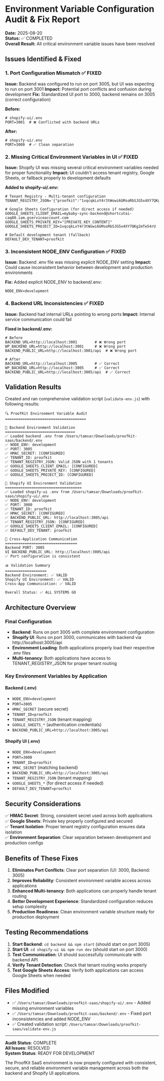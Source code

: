 # Environment Variable Configuration Audit & Fix Report

**Date:** 2025-08-20  
**Status:** ✅ COMPLETED  
**Overall Result:** All critical environment variable issues have been resolved

## Issues Identified & Fixed

### 1. Port Configuration Mismatch ✅ FIXED

**Issue:** Backend was configured to run on port 3005, but UI was expecting to run on port 3001
**Impact:** Potential port conflicts and confusion during development
**Fix:** Standardized UI port to 3000, backend remains on 3005 (correct configuration)

**Before:**

```env
# shopify-ui/.env
PORT=3001  # ❌ Conflicted with backend URLs
```

**After:**

```env
# shopify-ui/.env
PORT=3000  # ✅ Clean separation
```

### 2. Missing Critical Environment Variables in UI ✅ FIXED

**Issue:** Shopify UI was missing several critical environment variables needed for proper functionality
**Impact:** UI couldn't access tenant registry, Google Sheets, or fallback properly to development defaults

**Added to shopify-ui/.env:**

```env
# Tenant Registry - Multi-tenant configuration
TENANT_REGISTRY_JSON='{"proofkit":"1vqcqkLxY4r3tWowi6GMsoRbSJG5x4XY7QKg2mTe54rU"}'

# Google Sheets Configuration (for direct access if needed)
GOOGLE_SHEETS_CLIENT_EMAIL=mybaby-sync-backend@shortcutai-caq80.iam.gserviceaccount.com
GOOGLE_SHEETS_PRIVATE_KEY="[PRIVATE_KEY_CONTENT]"
GOOGLE_SHEETS_PROJECT_ID=1vqcqkLxY4r3tWowi6GMsoRbSJG5x4XY7QKg2mTe54rU

# Default development tenant (fallback)
DEFAULT_DEV_TENANT=proofkit
```

### 3. Inconsistent NODE_ENV Configuration ✅ FIXED

**Issue:** Backend .env file was missing explicit NODE_ENV setting
**Impact:** Could cause inconsistent behavior between development and production environments

**Fix:** Added explicit NODE_ENV to backend/.env:

```env
NODE_ENV=development
```

### 4. Backend URL Inconsistencies ✅ FIXED

**Issue:** Backend had internal URLs pointing to wrong ports
**Impact:** Internal service communication could fail

**Fixed in backend/.env:**

```env
# Before
BACKEND_URL=http://localhost:3001        # ❌ Wrong port
WP_BACKEND_URL=http://localhost:3001     # ❌ Wrong port
BACKEND_PUBLIC_URL=http://localhost:3001/api  # ❌ Wrong port

# After
BACKEND_URL=http://localhost:3005        # ✅ Correct
WP_BACKEND_URL=http://localhost:3005     # ✅ Correct
BACKEND_PUBLIC_URL=http://localhost:3005/api  # ✅ Correct
```

## Validation Results

Created and ran comprehensive validation script (`validate-env.js`) with following results:

```
🔍 ProofKit Environment Variable Audit
=====================================

📡 Backend Environment Validation
================================
✅ Loaded backend .env from /Users/tamsar/Downloads/proofkit-saas/backend/.env
✅ NODE_ENV: development
✅ PORT: 3005
✅ HMAC_SECRET: [CONFIGURED]
✅ TENANT_ID: proofkit
✅ TENANT_REGISTRY_JSON: Valid JSON with 1 tenants
✅ GOOGLE_SHEETS_CLIENT_EMAIL: [CONFIGURED]
✅ GOOGLE_SHEETS_PRIVATE_KEY: [CONFIGURED]
✅ GOOGLE_SHEETS_PROJECT_ID: [CONFIGURED]

🛒 Shopify UI Environment Validation
===================================
✅ Loaded shopify-ui .env from /Users/tamsar/Downloads/proofkit-saas/shopify-ui/.env
✅ NODE_ENV: development
✅ PORT: 3000
✅ TENANT_ID: proofkit
✅ HMAC_SECRET: [CONFIGURED]
✅ BACKEND_PUBLIC_URL: http://localhost:3005/api
✅ TENANT_REGISTRY_JSON: [CONFIGURED]
✅ GOOGLE_SHEETS_CLIENT_EMAIL: [CONFIGURED]
✅ DEFAULT_DEV_TENANT: proofkit

🔗 Cross-Application Communication
=================================
Backend PORT: 3005
UI BACKEND_PUBLIC_URL: http://localhost:3005/api
✅ Port configuration is consistent

📊 Validation Summary
===================
Backend Environment: ✅ VALID
Shopify UI Environment: ✅ VALID
Cross-App Communication: ✅ VALID

Overall Status: ✅ ALL SYSTEMS GO
```

## Architecture Overview

### Final Configuration

- **Backend**: Runs on port 3005 with complete environment configuration
- **Shopify UI**: Runs on port 3000, communicates with backend via http://localhost:3005/api
- **Environment Loading**: Both applications properly load their respective .env files
- **Multi-tenancy**: Both applications have access to TENANT_REGISTRY_JSON for proper tenant routing

### Key Environment Variables by Application

#### Backend (.env)

- `NODE_ENV=development`
- `PORT=3005`
- `HMAC_SECRET` (secure secret)
- `TENANT_ID=proofkit`
- `TENANT_REGISTRY_JSON` (tenant mapping)
- `GOOGLE_SHEETS_*` (authentication credentials)
- `BACKEND_PUBLIC_URL=http://localhost:3005/api`

#### Shopify UI (.env)

- `NODE_ENV=development`
- `PORT=3000`
- `TENANT_ID=proofkit`
- `HMAC_SECRET` (matching backend)
- `BACKEND_PUBLIC_URL=http://localhost:3005/api`
- `TENANT_REGISTRY_JSON` (tenant mapping)
- `GOOGLE_SHEETS_*` (for direct access if needed)
- `DEFAULT_DEV_TENANT=proofkit`

## Security Considerations

✅ **HMAC Secret**: Strong, consistent secret used across both applications  
✅ **Google Sheets**: Private key properly configured and secured  
✅ **Tenant Isolation**: Proper tenant registry configuration ensures data isolation  
✅ **Environment Separation**: Clear separation between development and production configs

## Benefits of These Fixes

1. **Eliminates Port Conflicts**: Clear port separation (UI: 3000, Backend: 3005)
2. **Improves Reliability**: Consistent environment variable access across applications
3. **Enhanced Multi-tenancy**: Both applications can properly handle tenant routing
4. **Better Development Experience**: Standardized configuration reduces setup complexity
5. **Production Readiness**: Clean environment variable structure ready for production deployment

## Testing Recommendations

1. **Start Backend**: `cd backend && npm start` (should start on port 3005)
2. **Start UI**: `cd shopify-ui && npm run dev` (should start on port 3000)
3. **Test Communication**: UI should successfully communicate with backend API
4. **Verify Tenant Detection**: Check that tenant routing works properly
5. **Test Google Sheets Access**: Verify both applications can access Google Sheets when needed

## Files Modified

- ✅ `/Users/tamsar/Downloads/proofkit-saas/shopify-ui/.env` - Added missing environment variables
- ✅ `/Users/tamsar/Downloads/proofkit-saas/backend/.env` - Fixed port inconsistencies and added NODE_ENV
- ✅ Created validation script: `/Users/tamsar/Downloads/proofkit-saas/validate-env.js`

---

**Audit Status**: COMPLETE  
**All Issues**: RESOLVED  
**System Status**: READY FOR DEVELOPMENT

The ProofKit SaaS environment is now properly configured with consistent, secure, and reliable environment variable management across both the backend and Shopify UI applications.
